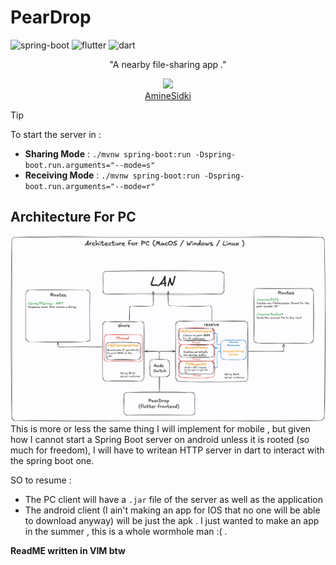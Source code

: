 # PearDrop
![spring-boot](https://img.shields.io/badge/Spring_Boot-6DB33F?style=for-the-badge&logo=spring-boot&logoColor=white)
![flutter](https://img.shields.io/badge/Flutter-00AAFF?style=for-the-badge&logo=Flutter&logoColor=white)
![dart](https://img.shields.io/badge/Dart-007FFF?style=for-the-badge&logo=Dart&logoColor=white)

<p align="center">
  "A nearby file-sharing app ."
</p>

<a href="https://github.com/AmineSidki/PearDrop/graphs/contributors">
  <p align="center">
  <img src="https://contrib.rocks/image?repo=AmineSidki/PearDrop" /><br>
    AmineSidki
  </p>
</a>

>[!TIP]
>To start the server in :   
>- **Sharing Mode** : ```./mvnw spring-boot:run -Dspring-boot.run.arguments="--mode=s"```
>- **Receiving Mode** : ```./mvnw spring-boot:run -Dspring-boot.run.arguments="--mode=r"```

## Architecture For PC   
<img src="img/Architecture.png/">
<br>
This is more or less the same thing I will implement for mobile , but given how I cannot start a Spring Boot server on android unless it is rooted (so much for freedom), I will have to writean HTTP server in dart to interact with the spring boot one.   

SO to resume : 

- The PC client will have a ```.jar``` file of the server as well as the application
- The android client (I ain't making an app for IOS that no one will be able to download anyway) will be just the apk . I just wanted to make an app in the summer , this is a whole wormhole man :( .   

**ReadME written in VIM btw**
